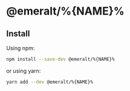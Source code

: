 # @emeralt/%{NAME}%

## Install

Using npm:

```sh
npm install --save-dev @emeralt/%{NAME}%
```

or using yarn:

```sh
yarn add --dev @emeralt/%{NAME}%
```
